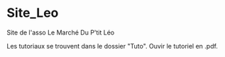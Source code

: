# Site_Leo
Site de l'asso Le Marché Du P'tit Léo

Les tutoriaux se trouvent dans le dossier "Tuto". Ouvir le tutoriel en .pdf.
